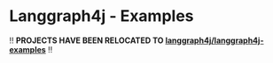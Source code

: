 # Langgraph4j - Examples

‼️ **PROJECTS HAVE BEEN RELOCATED TO [langgraph4j/langgraph4j-examples](https://github.com/langgraph4j/langgraph4j-examples)** ‼️

